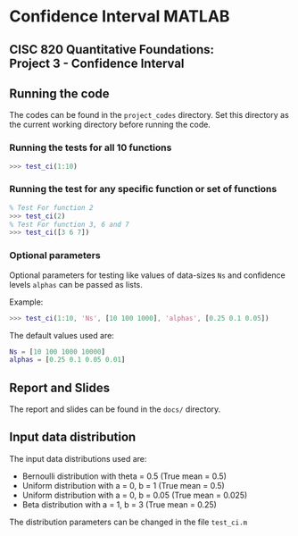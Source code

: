 # Confidence Interval MATLAB
## CISC 820 Quantitative Foundations: <br>Project 3 - Confidence Interval

## Running the code

The codes can be found in the `project_codes` directory. Set this directory as
the current working directory before running the code.

### Running the tests for all 10 functions

```matlab
>>> test_ci(1:10)
```

### Running the test for any specific function or set of functions

```matlab
% Test For function 2
>>> test_ci(2) 
% Test For function 3, 6 and 7
>>> test_ci([3 6 7]) 
```

### Optional parameters

Optional parameters for testing like values of data-sizes `Ns` and confidence levels 
`alphas` can be passed as lists.

Example:

```matlab
>>> test_ci(1:10, 'Ns', [10 100 1000], 'alphas', [0.25 0.1 0.05])
```

The default values used are:

```matlab
Ns = [10 100 1000 10000]
alphas = [0.25 0.1 0.05 0.01]
```

## Report and Slides

The report and slides can be found in the `docs/` directory.

## Input data distribution

The input data distributions used are:

- Bernoulli distribution with theta = 0.5 (True mean = 0.5)
- Uniform distribution with a = 0, b = 1 (True mean = 0.5)
- Uniform distribution with a = 0, b = 0.05 (True mean = 0.025)
- Beta distribution with a = 1, b = 3 (True mean = 0.25)

The distribution parameters can be changed in the file `test_ci.m`
